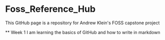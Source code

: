 # Foss_Reference_Hub
This GitHub page is a repository for Andrew Klein's FOSS capstone project

** Week 1
I am learning the basics of GitHub and how to write in markdown
